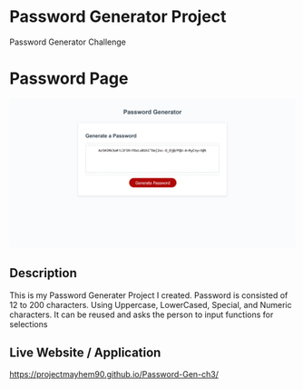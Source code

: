 # Password Generator Project 
Password Generator Challenge 
# Password Page 

![The Top of the Webpage](./assets/images/READMESH.png)

## Description 

This is my Password Generater Project I created. Password is consisted of 12 to 200 characters. Using Uppercase, LowerCased, Special, and Numeric characters. It can be reused and asks the person to input functions for selections 

## Live Website / Application 
https://projectmayhem90.github.io/Password-Gen-ch3/